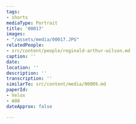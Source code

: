 ```yaml
---
tags:
- shorts
mediaType: Portrait
title: '00017'
images:
- "/assets/media/00017.JPG"
relatedPeople:
- src/content/people/reginald-arthur-wilson.md
caption: ''
date: 
location: ''
description: ''
transcription: ''
similarTo: src/content/media/00009.md
paperId:
- Velox
- A08
dateApprox: false

---
```

